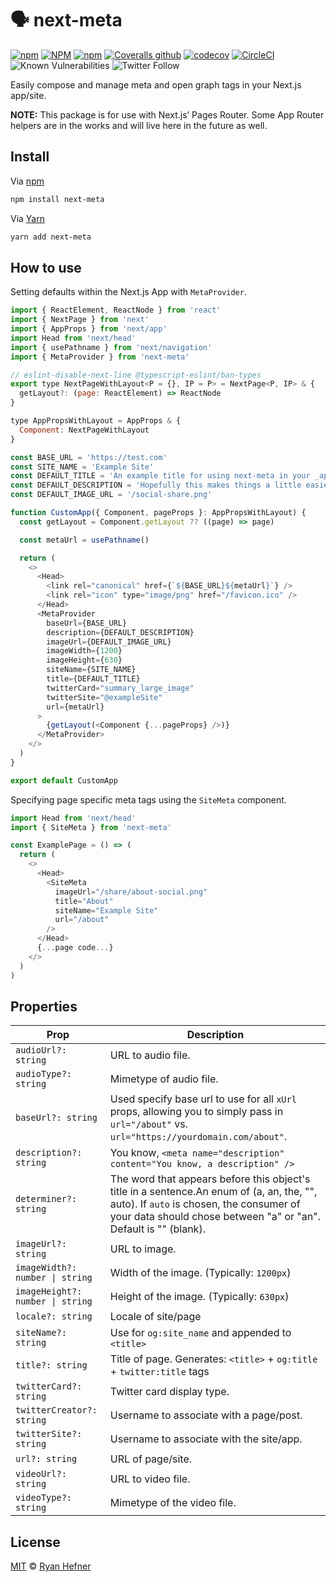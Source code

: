 # 🗣️ next-meta

[![npm](https://img.shields.io/npm/v/next-meta?style=flat-square)](https://www.pkgstats.com/pkg:next-meta)
[![NPM](https://img.shields.io/npm/l/next-meta?style=flat-square)](LICENSE)
[![npm](https://img.shields.io/npm/dt/next-meta?style=flat-square)](https://www.pkgstats.com/pkg:next-meta)
[![Coveralls github](https://img.shields.io/coveralls/github/ryanhefner/next-meta?style=flat-square)](https://coveralls.io/github/ryanhefner/next-meta)
[![codecov](https://codecov.io/gh/ryanhefner/next-meta/branch/main/graph/badge.svg)](https://codecov.io/gh/ryanhefner/next-meta)
[![CircleCI](https://img.shields.io/circleci/build/github/ryanhefner/next-meta?style=flat-square)](https://circleci.com/gh/ryanhefner/next-meta)
![Known Vulnerabilities](https://snyk.io/test/github/ryanhefner/next-meta/badge.svg)
![Twitter Follow](https://img.shields.io/twitter/follow/ryanhefner)

Easily compose and manage meta and open graph tags in your Next.js app/site.

**NOTE:** This package is for use with Next.js’ Pages Router. Some App Router
helpers are in the works and will live here in the future as well.

## Install

Via [npm](https://npmjs.com/package/next-meta)

```sh
npm install next-meta
```

Via [Yarn](https://yarn.pm/next-meta)

```sh
yarn add next-meta
```

## How to use

Setting defaults within the Next.js App with `MetaProvider`.

```js
import { ReactElement, ReactNode } from 'react'
import { NextPage } from 'next'
import { AppProps } from 'next/app'
import Head from 'next/head'
import { usePathname } from 'next/navigation'
import { MetaProvider } from 'next-meta'

// eslint-disable-next-line @typescript-eslint/ban-types
export type NextPageWithLayout<P = {}, IP = P> = NextPage<P, IP> & {
  getLayout?: (page: ReactElement) => ReactNode
}

type AppPropsWithLayout = AppProps & {
  Component: NextPageWithLayout
}

const BASE_URL = 'https://test.com'
const SITE_NAME = 'Example Site'
const DEFAULT_TITLE = 'An example title for using next-meta in your _app file.'
const DEFAULT_DESCRIPTION = 'Hopefully this makes things a little easier with adding good meta/og tags to your site.'
const DEFAULT_IMAGE_URL = '/social-share.png'

function CustomApp({ Component, pageProps }: AppPropsWithLayout) {
  const getLayout = Component.getLayout ?? ((page) => page)

  const metaUrl = usePathname()

  return (
    <>
      <Head>
        <link rel="canonical" href={`${BASE_URL}${metaUrl}`} />
        <link rel="icon" type="image/png" href="/favicon.ico" />
      </Head>
      <MetaProvider
        baseUrl={BASE_URL}
        description={DEFAULT_DESCRIPTION}
        imageUrl={DEFAULT_IMAGE_URL}
        imageWidth={1200}
        imageHeight={630}
        siteName={SITE_NAME}
        title={DEFAULT_TITLE}
        twitterCard="summary_large_image"
        twitterSite="@exampleSite"
        url={metaUrl}
      >
        {getLayout(<Component {...pageProps} />)}
      </MetaProvider>
    </>
  )
}

export default CustomApp

```

Specifying page specific meta tags using the `SiteMeta` component.

```js
import Head from 'next/head'
import { SiteMeta } from 'next-meta'

const ExamplePage = () => (
  return (
    <>
      <Head>
        <SiteMeta
          imageUrl="/share/about-social.png"
          title="About"
          siteName="Example Site"
          url="/about"
        />
      </Head>
      {...page code...}
    </>
  )
)
```

## Properties

| Prop                            | Description                                   |
|---------------------------------|-----------------------------------------------|
| `audioUrl?: string`             | URL to audio file.                            |
| `audioType?: string`            | Mimetype of audio file.                       |
| `baseUrl?: string`              | Used specify base url to use for all `xUrl` props, allowing you to simply pass in `url="/about"` vs. `url="https://yourdomain.com/about"`.                                                                          | `debug?: boolean`               | Currently not used, but things are in the works.|
| `description?: string`          | You know, `<meta name="description" content="You know, a description" />`                                             |
| `determiner?: string`           | The word that appears before this object's title in a sentence.An enum of (a, an, the, "", auto). If `auto` is chosen, the consumer of your data should chose between "a" or "an". Default is "" (blank).    |
| `imageUrl?: string`             | URL to image.                                 |
| `imageWidth?: number \| string`  | Width of the image. (Typically: `1200px`)     |
| `imageHeight?: number \| string` | Height of the image. (Typically: `630px`)     |
| `locale?: string`               | Locale of site/page                           |
| `siteName?: string`             | Use for `og:site_name` and appended to `<title>` |
| `title?: string`                | Title of page. Generates: `<title>` + `og:title` + `twitter:title` tags |
| `twitterCard?: string`          | Twitter card display type.                    |
| `twitterCreator?: string`       | Username to associate with a page/post.       |
| `twitterSite?: string`          | Username to associate with the site/app.      |
| `url?: string`                  | URL of page/site.                             |
| `videoUrl?: string`             | URL to video file.                            |
| `videoType?: string`            | Mimetype of the video file.                   |

## License

[MIT](LICENSE) © [Ryan Hefner](https://www.ryanhefner.com)
